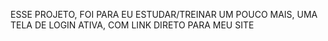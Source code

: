 ESSE PROJETO, FOI PARA EU ESTUDAR/TREINAR UM POUCO MAIS, UMA TELA DE LOGIN ATIVA, COM LINK DIRETO PARA MEU SITE
